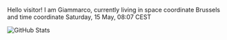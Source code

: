 Hello visitor! I am Giammarco, currently living in space coordinate Brussels and time coordinate Saturday, 15 May, 08:07 CEST

![GitHub Stats](https://github-readme-stats.vercel.app/api?username=grcasanova)
